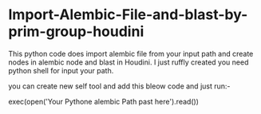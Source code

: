 # Import-Alembic-File-and-blast-by-prim-group-houdini
This python code does import alembic file from your input path
and create nodes in alembic node and blast in Houdini. 
I just ruffly created you need python shell for input your path.

you can create new self tool and add this bleow code and just run:-

exec(open('Your Pythone alembic Path past here').read())


